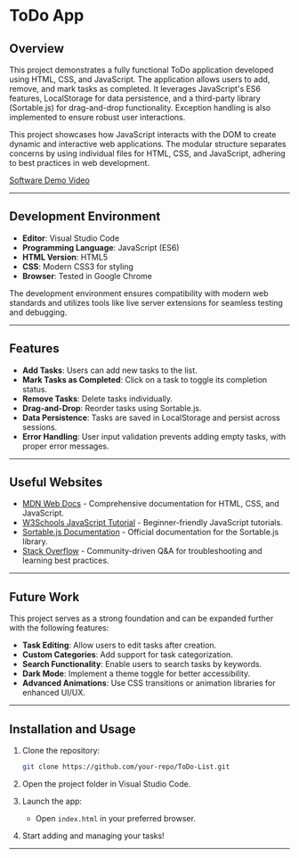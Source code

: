 # ToDo App

## Overview

This project demonstrates a fully functional ToDo application developed using HTML, CSS, and JavaScript. The application allows users to add, remove, and mark tasks as completed. It leverages JavaScript's ES6 features, LocalStorage for data persistence, and a third-party library (Sortable.js) for drag-and-drop functionality. Exception handling is also implemented to ensure robust user interactions.

This project showcases how JavaScript interacts with the DOM to create dynamic and interactive web applications. The modular structure separates concerns by using individual files for HTML, CSS, and JavaScript, adhering to best practices in web development.

[Software Demo Video](http://youtube.link.goes.here)

---

## Development Environment

- **Editor**: Visual Studio Code
- **Programming Language**: JavaScript (ES6)
- **HTML Version**: HTML5
- **CSS**: Modern CSS3 for styling
- **Browser**: Tested in Google Chrome

The development environment ensures compatibility with modern web standards and utilizes tools like live server extensions for seamless testing and debugging.

---

## Features

- **Add Tasks**: Users can add new tasks to the list.
- **Mark Tasks as Completed**: Click on a task to toggle its completion status.
- **Remove Tasks**: Delete tasks individually.
- **Drag-and-Drop**: Reorder tasks using Sortable.js.
- **Data Persistence**: Tasks are saved in LocalStorage and persist across sessions.
- **Error Handling**: User input validation prevents adding empty tasks, with proper error messages.

---

## Useful Websites

- [MDN Web Docs](https://developer.mozilla.org/en-US/) - Comprehensive documentation for HTML, CSS, and JavaScript.
- [W3Schools JavaScript Tutorial](https://www.w3schools.com/js/) - Beginner-friendly JavaScript tutorials.
- [Sortable.js Documentation](https://sortablejs.github.io/Sortable/) - Official documentation for the Sortable.js library.
- [Stack Overflow](https://stackoverflow.com/) - Community-driven Q&A for troubleshooting and learning best practices.

---

## Future Work

This project serves as a strong foundation and can be expanded further with the following features:

- **Task Editing**: Allow users to edit tasks after creation.
- **Custom Categories**: Add support for task categorization.
- **Search Functionality**: Enable users to search tasks by keywords.
- **Dark Mode**: Implement a theme toggle for better accessibility.
- **Advanced Animations**: Use CSS transitions or animation libraries for enhanced UI/UX.

---

## Installation and Usage

1. Clone the repository:
   ```bash
   git clone https://github.com/your-repo/ToDo-List.git
   ```

2. Open the project folder in Visual Studio Code.

3. Launch the app:
   - Open `index.html` in your preferred browser.

4. Start adding and managing your tasks!

---


